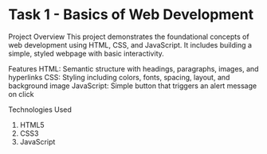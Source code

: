 # Task 1 - Basics of Web Development

Project Overview
This project demonstrates the foundational concepts of web development using HTML, CSS, and JavaScript. It includes building a simple, styled webpage with basic interactivity.

Features
HTML: Semantic structure with headings, paragraphs, images, and hyperlinks
CSS: Styling including colors, fonts, spacing, layout, and background image
JavaScript: Simple button that triggers an alert message on click

Technologies Used
1. HTML5
2. CSS3
3. JavaScript
